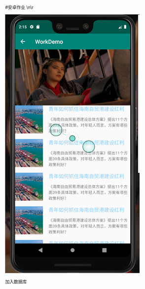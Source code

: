#安卓作业 \n\r

![image](https://github.com/duomingjh/WorkDemo/blob/master/QQ%E6%88%AA%E5%9B%BE20200607101533.png)

加入数据库
